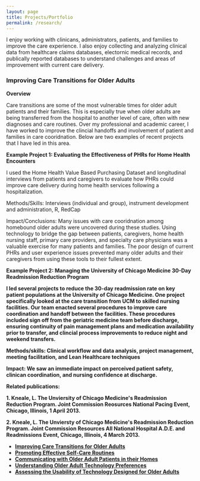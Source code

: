 ```yaml
---
layout: page
title: Projects/Portfolio
permalink: /research/
---
```

<p>
I enjoy working with clinicans, administrators, patients, and families to improve the care experience. I also enjoy collecting and analyzing clinical data from healthcare claims databases, electornic medical records, and publically reported databases to understand challenges and areas of improvement with current care delivery.
  </p>
  
  ### Improving Care Transitions for Older Adults ###
  <b>Overview</b>
  <p>
  Care transitions are some of the most vulnerable times for older adult patients and their families. This is especially true when older adults are being transferred from the hospital to another level of care, often with new diagnoses and care routines. Over my professional and academic career, I have worked to improve the clincial handoffs and involvement of patient and families in care cooridnation. Below are two examples of recent projects that I have led in this area.
  </p>
  <b> Example Project 1: Evaluating the Effectiveness	of PHRs for Home Health Encounters </b>
  <p>
  I used the Home Health Value Based Purchasing Dataset and longitudinal interviews from patients and caregivers to evaluate how PHRs could improve care delivery during home health services following a hospitalization. 
  </p>
  <p>
  Methods/Skills: Interviews (individual and group), instrument development and administration, R, RedCap
  </p>
  <p>
  Impact/Conclusions: Many issues with care cooridnation among homebound older adults were uncovered during these studies. Using technology to bridge the gap between patients, caregivers, home health nursing staff, primary care providers, and specialty care physicians was a valuable exercise for many patients and families. The poor design of current PHRs and user experience issues prevented many older adults and their caregivers from using these tools to their fullest extent. 
  </p>
  <b> Example Project 2: Managing the University of Chicago Medicine 30-Day Readmission Reduction Program
<p>
  I led several projects to reduce the 30-day readmission rate on key patient populations at the University of Chicago Medicine. One project specifically looked at the care transition from UCM to skilled nursing facilities. Our team enacted several procedures to improve care coordination and handoff between the facilities. These procedures included sign off from the geriatric medicine team before discharge, ensuring continuity of pain management plans and medication availability prior to transfer, and clincial process improvements to reduce night and weekend transfers. 
  </p>
  <p>
    Methods/skills: Clinical workflow and data analysis, project management, meeting facilitation, and Lean Healthcare techniques
  </p>
  <p>
    Impact: We saw an immediate impact on perceived patient safety, clinican coordination, and nursing confidence at discharge.
  </p>
  <p>
    Related publications: 
    </P>
    <p>
  1. Kneale, L. The Unviersity of Chicago Medicine's Readmission Reduction Program. Joint Commission Reosurces National Pacing Event, Chicago, Illinois, 1 April 2013.
  </p>
  <p>
  2. Kneale, L. The Unviersty of Chicago Medicine's Readmission Reduction Program. Joint Commission Resources All National Hospital A.D.E. and Readmissions Event, Chicago, Illinois, 4 March 2013. 
</p>
  <ul class="">
    <li>
     <a class="" href="/images/Improving Care Transitions.pdf" role="button" target="_blank">Improving Care Transitions for Older Adults</a>
    </li>
    <li>
     <a class="" href="/images/Promoting Effective Self-Care Routines.pdf" role="button" target="_blank">Promoting Effective Self-Care Routines</a>
    </li>
    <li>
     <a class="" href="/images/Communicating.pdf" role="button" target="_blank">Communicating with Older Adult Patients in their Homes</a>
    </li>
    <li>
     <a class="" href="/images/Undestanding OA Preferences.pdf" role="button" target="_blank">Understanding Older Adult Technology Preferences</a>
    </li>
    <li>
     <a class="" href="/images/Usability.pdf" role="button" target="_blank">Assessing the Usability of Technology Designed for Older Adults</a>
    </li>
  </ul>
  <p>
  </p>
